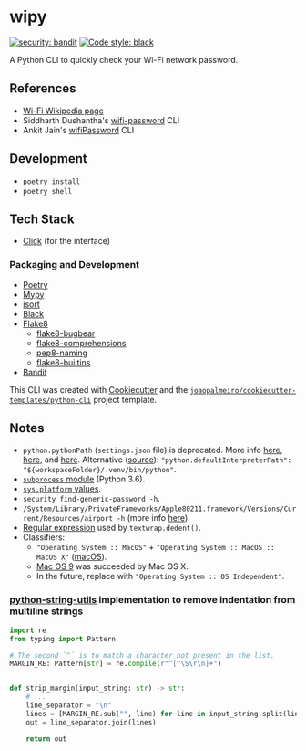 # wipy

[![security: bandit](https://img.shields.io/badge/security-bandit-yellow.svg)](https://github.com/PyCQA/bandit)
[![Code style: black](https://img.shields.io/badge/code%20style-black-000000.svg)](https://github.com/psf/black)

A Python CLI to quickly check your Wi-Fi network password.

## References

- [Wi-Fi Wikipedia page](https://en.wikipedia.org/wiki/Wi-Fi)
- Siddharth Dushantha's [wifi-password](https://github.com/sdushantha/wifi-password) CLI
- Ankit Jain's [wifiPassword](https://github.com/ankitjain28may/wifiPassword) CLI

## Development

- `poetry install`
- `poetry shell`

## Tech Stack

- [Click](https://click.palletsprojects.com/) (for the interface)

### Packaging and Development

- [Poetry](https://python-poetry.org/)
- [Mypy](http://mypy-lang.org/)
- [isort](https://pycqa.github.io/isort/)
- [Black](https://github.com/psf/black)
- [Flake8](https://flake8.pycqa.org/)
  - [flake8-bugbear](https://github.com/PyCQA/flake8-bugbear)
  - [flake8-comprehensions](https://github.com/adamchainz/flake8-comprehensions)
  - [pep8-naming](https://github.com/PyCQA/pep8-naming)
  - [flake8-builtins](https://github.com/gforcada/flake8-builtins)
- [Bandit](https://bandit.readthedocs.io/)

This CLI was created with [Cookiecutter](https://github.com/audreyr/cookiecutter) and the [`joaopalmeiro/cookiecutter-templates/python-cli`](https://github.com/joaopalmeiro/cookiecutter-templates) project template.

## Notes

- `python.pythonPath` (`settings.json` file) is deprecated. More info [here](https://devblogs.microsoft.com/python/python-in-visual-studio-code-may-2020-release/#coming-next-moving-python-pythonpath-out-of-settings-json), [here](https://code.visualstudio.com/docs/python/environments#_manually-specify-an-interpreter), and [here](https://github.com/microsoft/vscode-python/issues/11015). Alternative ([source](https://github.com/microsoft/vscode-python/issues/12313#issuecomment-867932929)): `"python.defaultInterpreterPath": "${workspaceFolder}/.venv/bin/python"`.
- [`subprocess` module](https://docs.python.org/3.6/library/subprocess.html) (Python 3.6).
- [`sys.platform` values](https://docs.python.org/3.6/library/sys.html#sys.platform).
- `security find-generic-password -h`.
- `/System/Library/PrivateFrameworks/Apple80211.framework/Versions/Current/Resources/airport -h` (more info [here](https://ss64.com/osx/airport.html)).
- [Regular expression](https://github.com/python/cpython/blob/3.6/Lib/textwrap.py#L411) used by `textwrap.dedent()`.
- Classifiers:
  - `"Operating System :: MacOS"` + `"Operating System :: MacOS :: MacOS X"` ([macOS](https://en.wikipedia.org/wiki/MacOS)).
  - [Mac OS 9](https://en.wikipedia.org/wiki/Mac_OS_9) was succeeded by Mac OS X.
  - In the future, replace with `"Operating System :: OS Independent"`.

### [python-string-utils](https://github.com/daveoncode/python-string-utils) implementation to remove indentation from multiline strings

```python
import re
from typing import Pattern

# The second `^` is to match a character not present in the list.
MARGIN_RE: Pattern[str] = re.compile(r"^[^\S\r\n]+")


def strip_margin(input_string: str) -> str:
    # ...
    line_separator = "\n"
    lines = [MARGIN_RE.sub("", line) for line in input_string.split(line_separator)]
    out = line_separator.join(lines)

    return out
```
